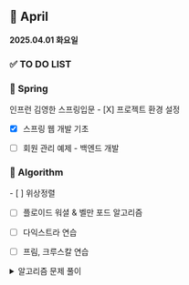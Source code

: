 ## 📅 April

**2025.04.01 화요일**
<h3>✅ TO DO LIST</h3>

<h3>🌱 Spring  </h3>
인프런 김영한 스프링입문  
- [X] 프로젝트 환경 설정  

- [X] 스프링 웹 개발 기초  

- [ ] 회원 관리 예제 - 백엔드 개발  

<h3>🧠 Algorithm </h3>  
- [ ] 위상정렬   

- [ ] 플로이드 워셜 & 벨만 포드 알고리즘  

- [ ] 다익스트라 연습  

- [ ] 프림, 크루스칼 연습  

<details>

<br>

<summary>알고리즘 문제 풀이</summary>





</details>